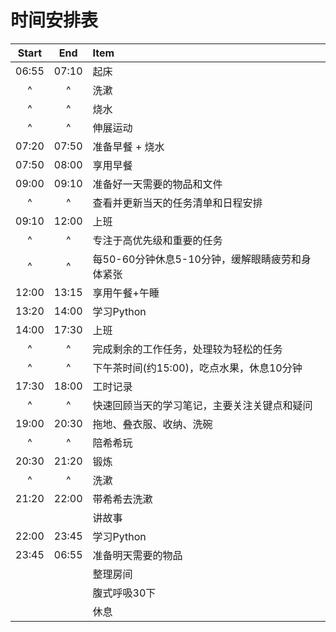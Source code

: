 # 时间安排表

| Start |  End  | Item                                            |
| :---: | :---: | :---------------------------------------------- |
| 06:55 | 07:10 | 起床                                            |
|   ^   |   ^   | 洗漱                                            |
|   ^   |   ^   | 烧水                                            |
|   ^   |   ^   | 伸展运动                                        |
| 07:20 | 07:50 | 准备早餐 + 烧水                                 |
| 07:50 | 08:00 | 享用早餐                                        |
| 09:00 | 09:10 | 准备好一天需要的物品和文件                      |
|   ^   |   ^   | 查看并更新当天的任务清单和日程安排              |
| 09:10 | 12:00 | 上班                                            |
|   ^   |   ^   | 专注于高优先级和重要的任务                      |
|   ^   |   ^   | 每50-60分钟休息5-10分钟，缓解眼睛疲劳和身体紧张 |
| 12:00 | 13:15 | 享用午餐+午睡                                   |
| 13:20 | 14:00 | 学习Python                                      |
| 14:00 | 17:30 | 上班                                            |
|   ^   |   ^   | 完成剩余的工作任务，处理较为轻松的任务          |
|   ^   |   ^   | 下午茶时间(约15:00)，吃点水果，休息10分钟       |
| 17:30 | 18:00 | 工时记录                                        |
|   ^   |   ^   | 快速回顾当天的学习笔记，主要关注关键点和疑问    |
| 19:00 | 20:30 | 拖地、叠衣服、收纳、洗碗           |
|   ^   |   ^   | 陪希希玩                           |
| 20:30 | 21:20 | 锻炼                               |
|   ^   |   ^   | 洗漱                               |
| 21:20 | 22:00 | 带希希去洗漱                       |
|       |       | 讲故事                             |
| 22:00 | 23:45 | 学习Python                         |
| 23:45 | 06:55 | 准备明天需要的物品                 |
|       |       | 整理房间                           |
|       |       | 腹式呼吸30下                       |
|       |       | 休息                               |
